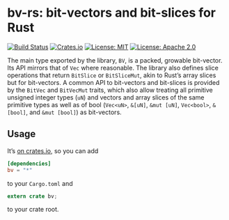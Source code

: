 # bv-rs: bit-vectors and bit-slices for Rust

[![Build Status](https://travis-ci.org/tov/bv-rs.svg?branch=master)](https://travis-ci.org/tov/succinct-rs)
[![Crates.io](https://img.shields.io/crates/v/bv.svg?maxAge=2592000)](https://crates.io/crates/succinct)
[![License: MIT](https://img.shields.io/badge/license-MIT-blue.svg)](LICENSE-MIT)
[![License: Apache 2.0](https://img.shields.io/badge/license-Apache_2.0-blue.svg)](LICENSE-APACHE)

The main type exported by the library, `BV`, is a packed, growable
bit-vector. Its API mirrors that of `Vec` where reasonable. The library
also defines slice operations that return `BitSlice` or `BitSliceMut`,
akin to Rust’s array slices but for bit-vectors. A common API to
bit-vectors and bit-slices is provided by the `BitVec` and `BitVecMut`
traits, which also allow treating all primitive unsigned integer types
(`uN`) and vectors and array slices of the same primitive types as well
as of bool (`Vec<uN>`, `&[uN]`, `&mut [uN]`, `Vec<bool>`, `&[bool]`, and
`&mut [bool]`) as bit-vectors.

## Usage

It’s [on crates.io](https://crates.io/crates/bv), so you can add

```toml
[dependencies]
bv = "*"
```

to your `Cargo.toml` and

```rust
extern crate bv;
```

to your crate root.
